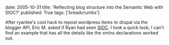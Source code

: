 date: 2005-10-31
title: 'Reflecting blog structure into the Semantic Web with SIOC?'
published: True
tags: ['breadcrumbs']

After ryanlee's cool hack to repost wordpress items to drupal via the blogger API, Eric M. asked if Ryan had seen <a href="http://rdfs.org/sioc/spec/">SIOC</a>. I took a quick look; I can't find an example that has all the details like the xmlns declarations worked out.